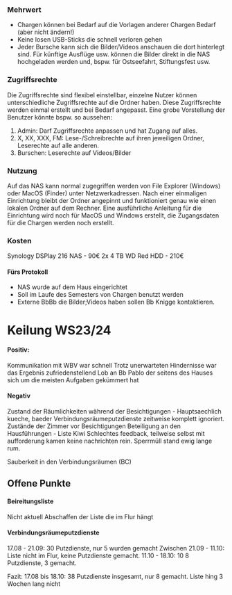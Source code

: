 
### Mehrwert
- Chargen können bei Bedarf auf die Vorlagen anderer Chargen Bedarf (aber nicht ändern!)
- Keine losen USB-Sticks die schnell verloren gehen
- Jeder Bursche kann sich die Bilder/Videos anschauen die dort hinterlegt sind. Für künftige Ausflüge usw. können die Bilder direkt in die NAS hochgeladen werden und, bspw. für Ostseefahrt, Stiftungsfest usw. 
### Zugriffsrechte
Die Zugriffsrechte sind flexibel einstellbar, einzelne Nutzer können unterschiedliche Zugriffsrechte auf die Ordner haben. 
Diese Zugriffsrechte werden einmal erstellt und bei Bedarf angepasst.
Eine grobe Vorstellung der Benutzer könnte bspw. so aussehen:

1. Admin: Darf Zugriffsrechte anpassen und hat Zugang auf alles. 
2. X, XX, XXX, FM: Lese-/Schreibrechte auf ihren jeweiligen Ordner, Leserechte auf alle anderen.
3. Burschen: Leserechte auf Videos/Bilder

### Nutzung
Auf das NAS kann normal zugegriffen werden von File Explorer (Windows) oder MacOS (Finder) unter Netzwerkadressen.
Nach einer einmaligen Einrichtung bleibt der Ordner angepinnt und funktioniert genau wie einen lokalen Ordner auf dem Rechner. Eine ausführliche Anleitung für die Einrichtung wird noch für MacOS und Windows erstellt, die Zugangsdaten für die Chargen werden noch erstellt. 

### Kosten
Synology DSPlay 216 NAS - 90€
2x 4 TB WD Red HDD - 210€


#### Fürs Protokoll
- NAS wurde auf dem Haus eingerichtet
- Soll im Laufe des Semesters von Chargen benutzt werden
- Externe BbBb die Bilder;Videos haben sollen Bb Knigge kontaktieren.  
# Keilung WS23/24

#### Positiv:
Kommunikation mit WBV war schnell
Trotz unerwarteten Hindernisse war das Ergebnis zufriedenstellend
Lob an Bb Pablo der seitens des Hauses sich um die meisten Aufgaben gekümmert hat

#### Negativ 
Zustand der Räumlichkeiten während der Besichtigungen - Hauptsaechlich kueche, baeder
Verbindungsräumeputzdienste zeitweise komplett ignoriert.
Zustände der Zimmer vor Besichtigungen
Beteiligung an den Hausführungen - Liste Kiwi
Schlechtes feedback, teilweise selbst mit aufforderung kamen keine nachrichten rein.
Sperrmüll stand ewig lange rum. 

Sauberkeit in den Verbindungsräumen (BC)


## Offene Punkte

#### Beireitungsliste
Nicht aktuell
Abschaffen der Liste die im Flur hängt

#### Verbindungsräumeputzdienste

17.08 - 21.09: 30 Putzdienste, nur 5 wurden gemacht
Zwischen 21.09 - 11.10: Liste nicht im Flur, keine Putzdienste gemacht.
11.10 - 18.10: 10 8 Putzdienste, 3 gemacht.

Fazit: 17.08 bis 18.10: 38 Putzdienste insgesamt, nur 8 gemacht. 
Liste hing 3 Wochen lang nicht 